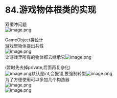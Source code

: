 # 84.游戏物体根类的实现

双缓冲问题<br />![image.png](https://cdn.nlark.com/yuque/0/2019/png/349894/1559529933702-0a33263d-c96f-4f48-a02e-7a4bbd009b30.png#align=left&display=inline&height=531&name=image.png&originHeight=531&originWidth=583&size=255914&status=done&width=583)

GameObject类设计<br />游戏里物体提出共性<br />![image.png](https://cdn.nlark.com/yuque/0/2019/png/349894/1559530041296-9d3be11c-fdc6-43d4-ac37-81b429a6e474.png#align=left&display=inline&height=289&name=image.png&originHeight=289&originWidth=489&size=80434&status=done&width=489)<br />让游戏里所有的物体都去继承它![image.png](https://cdn.nlark.com/yuque/0/2019/png/349894/1559530189489-292ae02b-82f5-4131-b874-edd4caf3340a.png#align=left&display=inline&height=342&name=image.png&originHeight=342&originWidth=546&size=157677&status=done&width=546)

(暂时先去掉private,后面再复杂化)<br />![image.png](https://cdn.nlark.com/yuque/0/2019/png/349894/1559530306065-a0633ead-f9b0-4662-879c-d1a975329290.png#align=left&display=inline&height=240&name=image.png&originHeight=240&originWidth=247&size=52246&status=done&width=247)默认是int,会报错,要强制转型![image.png](https://cdn.nlark.com/yuque/0/2019/png/349894/1559530331654-7116f573-2cc3-42ff-a54f-bbe168b7eb0e.png#align=left&display=inline&height=18&name=image.png&originHeight=18&originWidth=65&size=3028&status=done&width=65)<br />为了方便使用可以多加几个构造器<br />![image.png](https://cdn.nlark.com/yuque/0/2019/png/349894/1559530403975-e15a6a02-4f64-4014-9aad-003d2ecf4658.png#align=left&display=inline&height=216&name=image.png&originHeight=216&originWidth=353&size=75173&status=done&width=353)<br />![image.png](https://cdn.nlark.com/yuque/0/2019/png/349894/1559530426997-74698716-a948-43f7-ba8d-f8c797f97864.png#align=left&display=inline&height=223&name=image.png&originHeight=223&originWidth=360&size=47652&status=done&width=360)

